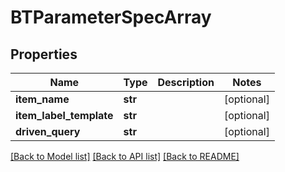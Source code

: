 # BTParameterSpecArray

## Properties
Name | Type | Description | Notes
------------ | ------------- | ------------- | -------------
**item_name** | **str** |  | [optional] 
**item_label_template** | **str** |  | [optional] 
**driven_query** | **str** |  | [optional] 

[[Back to Model list]](../README.md#documentation-for-models) [[Back to API list]](../README.md#documentation-for-api-endpoints) [[Back to README]](../README.md)


